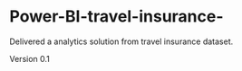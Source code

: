 # Power-BI-travel-insurance-

Delivered a analytics solution from travel insurance dataset.

Version 0.1
